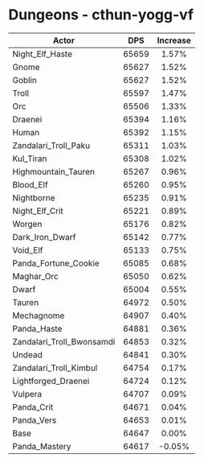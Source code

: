 # Dungeons - cthun-yogg-vf
| Actor | DPS | Increase |
|---|:---:|:---:|
|Night_Elf_Haste|65659|1.57%|
|Gnome|65627|1.52%|
|Goblin|65627|1.52%|
|Troll|65597|1.47%|
|Orc|65506|1.33%|
|Draenei|65394|1.16%|
|Human|65392|1.15%|
|Zandalari_Troll_Paku|65311|1.03%|
|Kul_Tiran|65308|1.02%|
|Highmountain_Tauren|65267|0.96%|
|Blood_Elf|65260|0.95%|
|Nightborne|65235|0.91%|
|Night_Elf_Crit|65221|0.89%|
|Worgen|65176|0.82%|
|Dark_Iron_Dwarf|65142|0.77%|
|Void_Elf|65133|0.75%|
|Panda_Fortune_Cookie|65085|0.68%|
|Maghar_Orc|65050|0.62%|
|Dwarf|65004|0.55%|
|Tauren|64972|0.50%|
|Mechagnome|64907|0.40%|
|Panda_Haste|64881|0.36%|
|Zandalari_Troll_Bwonsamdi|64853|0.32%|
|Undead|64841|0.30%|
|Zandalari_Troll_Kimbul|64754|0.17%|
|Lightforged_Draenei|64724|0.12%|
|Vulpera|64707|0.09%|
|Panda_Crit|64671|0.04%|
|Panda_Vers|64653|0.01%|
|Base|64647|0.00%|
|Panda_Mastery|64617|-0.05%|
